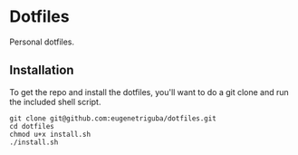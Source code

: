 # Dotfiles

Personal dotfiles.

## Installation

To get the repo and install the dotfiles, you'll want to do a git clone and run the included shell script.

```
git clone git@github.com:eugenetriguba/dotfiles.git
cd dotfiles
chmod u+x install.sh
./install.sh
```
